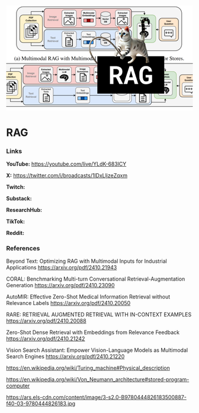 ![thumbnail](thumbnail.png)

# RAG

### Links

**YouTube:** https://youtube.com/live/YLdK-683lCY

**X:** https://twitter.com/i/broadcasts/1lDxLljzeZqxm

**Twitch:**

**Substack:**

**ResearchHub:**

**TikTok:**

**Reddit:**

### References

Beyond Text: Optimizing RAG with Multimodal Inputs for Industrial Applications
https://arxiv.org/pdf/2410.21943

CORAL: Benchmarking Multi-turn Conversational Retrieval-Augmentation Generation
https://arxiv.org/pdf/2410.23090

AutoMIR: Effective Zero-Shot Medical Information Retrieval without Relevance Labels
https://arxiv.org/pdf/2410.20050

RARE: RETRIEVAL AUGMENTED RETRIEVAL WITH IN-CONTEXT EXAMPLES
https://arxiv.org/pdf/2410.20088

Zero-Shot Dense Retrieval with Embeddings from Relevance Feedback
https://arxiv.org/pdf/2410.21242

Vision Search Assistant: Empower Vision-Language Models as Multimodal Search Engines
https://arxiv.org/pdf/2410.21220

https://en.wikipedia.org/wiki/Turing_machine#Physical_description

https://en.wikipedia.org/wiki/Von_Neumann_architecture#stored-program-computer

https://ars.els-cdn.com/content/image/3-s2.0-B9780444826183500887-f40-03-9780444826183.jpg
